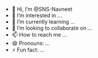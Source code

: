 - 👋 Hi, I’m @SNS-Navneet
- 👀 I’m interested in ...
- 🌱 I’m currently learning ...
- 💞️ I’m looking to collaborate on ...
- 📫 How to reach me ...
- 😄 Pronouns: ...
- ⚡ Fun fact: ...

<!---
SNS-Navneet/SNS-Navneet is a ✨ special ✨ repository because its `README.md` (this file) appears on your GitHub profile.
You can click the Preview link to take a look at your changes.
--->
